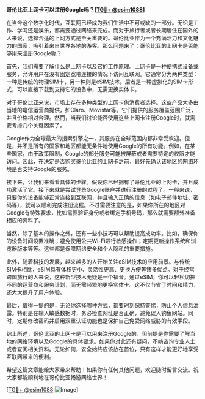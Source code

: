 **哥伦比亚上网卡可以注册Google吗？[[TG💪+ @esim1088](https://t.me/s/esim1088)]**

在当今这个数字化时代，互联网已经成为我们生活中不可或缺的一部分。无论是工作、学习还是娱乐，都需要通过网络来完成。而对于旅行者或者长期居住在国外的人来说，选择合适的上网方式是至关重要的。哥伦比亚作为一个充满活力和文化魅力的国家，吸引着来自世界各地的游客。那么问题来了：哥伦比亚的上网卡是否能够用来注册Google呢？

首先，我们需要了解什么是上网卡以及它的工作原理。上网卡是一种便携式设备或服务，允许用户在没有固定宽带连接的情况下访问互联网。它通常分为两种类型：一种是传统的物理SIM卡，另一种则是eSIM技术。后者是一种虚拟化的SIM卡形式，可以直接下载到支持它的设备中，无需更换实体卡。

对于哥伦比亚来说，市场上存在多种类型的上网卡供消费者选择。这些产品大多由当地的电信运营商提供，如Claro、Movistar等。它们提供的服务覆盖范围广泛，并且价格相对合理。然而，当我们讨论能否使用这些上网卡注册Google时，就需要考虑几个关键因素了。

Google作为全球最大的搜索引擎之一，其服务在全球范围内都非常受欢迎。但是，并不是所有的国家和地区都能无条件地使用Google的所有功能。例如，在某些国家，由于政策限制，Google的部分服务可能被屏蔽或者需要特定的权限才能访问。因此，在决定是否购买哥伦比亚的上网卡之前，最好先确认该地区的网络环境是否支持Google的服务。

接下来，让我们来看看具体的步骤。假设你已经拥有了哥伦比亚的上网卡，并且成功激活了它。接下来就是尝试登录Google账户并进行注册的过程了。一般来说，只要你的设备能够正常连接到互联网，并且输入正确的信息（如电子邮件地址、密码等），就可以顺利完成注册流程。不过需要注意的是，如果你所在的地区对Google有特殊要求，比如需要验证身份或者绑定手机号码，那么就需要额外准备相应的资料了。

当然，除了基本的操作之外，还有一些小技巧可以帮助提高成功率。比如，确保你的设备时间设置准确；避免使用公共Wi-Fi进行敏感操作；定期更新操作系统和浏览器版本等等。这些都是保障网络安全和个人隐私的重要措施。

此外，随着科技的发展，越来越多的人开始关注eSIM技术的应用前景。与传统SIM卡相比，eSIM具有体积更小、灵活性更高、更换方便等诸多优点。对于经常跨国旅行的人来说，这种新型技术无疑是一个福音。通过eSIM，你可以轻松切换不同的运营商和服务计划，而无需频繁地更换实体卡。这不仅节省了时间和精力，还大大提升了用户体验。

最后，值得一提的是，无论你选择哪种方式，都要时刻保持警惕，防止个人信息泄露。特别是在输入敏感数据时，务必检查网址是否正确，避免误入钓鱼网站。同时，定期修改密码并启用双重认证功能也是保护自己免受网络威胁的有效手段。

综上所述，哥伦比亚的上网卡是可以用来注册Google的，但前提是你需要了解当地的网络环境以及Google的具体要求。如果你对此还有疑问，不妨咨询专业人士或者查阅相关资料。无论如何，安全始终应该放在首位，只有这样才能更好地享受互联网带来的便利。

希望这篇文章能给大家带来帮助！如果你有任何其他问题，欢迎随时留言交流。祝大家都能顺利地在哥伦比亚畅游网络世界！

[[TG💪+ @esim1088](https://t.me/s/esim1088) ![Image](https://i.postimg.cc/4NQfJmqS/Snipaste-2025-05-13-00-14-12.png)]